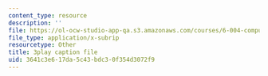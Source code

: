 ```yaml
---
content_type: resource
description: ''
file: https://ol-ocw-studio-app-qa.s3.amazonaws.com/courses/6-004-computation-structures-spring-2017/3641c3e617da5c43bdc30f354d3072f9_3683025.vtt
file_type: application/x-subrip
resourcetype: Other
title: 3play caption file
uid: 3641c3e6-17da-5c43-bdc3-0f354d3072f9
---
```

